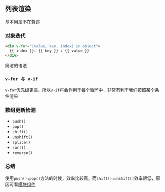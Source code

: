 ## 列表渲染

基本用法不在赘述

### 对象迭代

```html
<div v-for="(value, key, index) in object">
  {{ index }}. {{ key }} : {{ value }}
</div>
```
简洁的语法

### `v-for 与 v-if`

`v-for`优先级更高，所以`v-if`将会作用于每个循环中，非常有利于我们按照某个条件渲染

### 数组更新检测

* `push()`
* `pop()`
* `shift()`
* `unshift()`
* `splice()`
* `sort()`
* `reverse()`

### 总结

使用`push();pop()`方法的时候，效率比较高，而`shift();unshift()`效率很低，原因可看[模块组件](../vue踩坑之旅/模块组件.md)